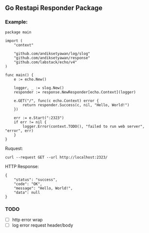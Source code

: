 ## Go Restapi Responder Package
### Example:
```
package main

import (
	"context"

	"github.com/andiksetyawan/log/slog"
	"github.com/andiksetyawan/response"
	"github.com/labstack/echo/v4"
)

func main() {
	e := echo.New()

	logger, _ := slog.New()
	responder := response.NewResponder[echo.Context](logger)

	e.GET("/", func(c echo.Context) error {
		return responder.Success(c, nil, "Hello, World!")
	})

	err := e.Start(":2323")
	if err != nil {
		logger.Error(context.TODO(), "failed to run web server", "error", err)
	}
}

```
Ruquest:
```
curl --request GET --url http://localhost:2323/
```
HTTP Response:
```
{
    "status": "success",
    "code": "OK",
    "message": "Hello, World!",
    "data": null
}
```

### TODO
- [ ] http error wrap
- [ ] log error request header/body